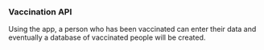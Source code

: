 ### Vaccination API
Using the app, a person who has been vaccinated can enter their data and eventually a database
of vaccinated people will be created.